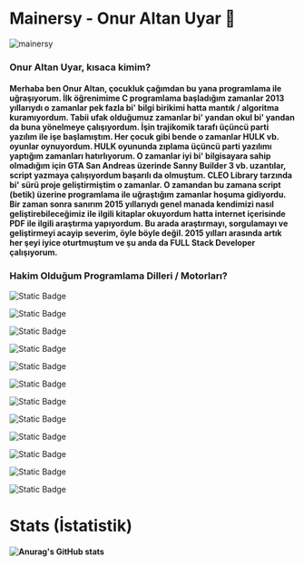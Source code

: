 # Mainersy - Onur Altan Uyar 👋

![mainersy](https://github.com/mainersy/mainersy/assets/168308767/a110e708-2347-42ea-9bf2-e5ee6664352e)

### Onur Altan Uyar, kısaca kimim?

#### Merhaba ben Onur Altan, çocukluk çağımdan bu yana programlama ile uğraşıyorum. İlk öğrenimime C programlama başladığım zamanlar 2013 yıllarıydı o zamanlar pek fazla bi' bilgi birikimi hatta mantık / algoritma kuramıyordum. Tabii ufak olduğumuz zamanlar bi' yandan okul bi' yandan da buna yönelmeye çalışıyordum. İşin trajikomik tarafı üçüncü parti yazılım ile işe başlamıştım. Her çocuk gibi bende o zamanlar HULK vb. oyunlar oynuyordum. HULK oyununda zıplama üçüncü parti yazılımı yaptığım zamanları hatırlıyorum. O zamanlar iyi bi' bilgisayara sahip olmadığım için GTA San Andreas üzerinde Sanny Builder 3 vb. uzantılar, script yazmaya çalışıyordum başarılı da olmuştum. CLEO Library tarzında bi' sürü proje geliştirmiştim o zamanlar. O zamandan bu zamana script (betik) üzerine programlama ile uğraştığım zamanlar hoşuma gidiyordu. Bir zaman sonra sanırım **2015 yıllarıydı** genel manada kendimizi nasıl geliştirebileceğimiz ile ilgili kitaplar okuyordum hatta internet içerisinde PDF ile ilgili araştırma yapıyordum. Bu arada araştırmayı, sorgulamayı ve geliştirmeyi acayip severim, öyle böyle değil. 2015 yılları arasında artık her şeyi iyice oturtmuştum ve şu anda da FULL Stack Developer çalışıyorum. 

### Hakim Olduğum Programlama Dilleri / Motorları?

![Static Badge](https://img.shields.io/badge/C%23-%23512BD4?style=for-the-badge&logo=C%23)

![Static Badge](https://img.shields.io/badge/C%2B%2B-%2300599C?style=for-the-badge&logo=C%2B%2B)

![Static Badge](https://img.shields.io/badge/PHP-%23777BB4?style=for-the-badge)

![Static Badge](https://img.shields.io/badge/HTML5-%23E34F26?style=for-the-badge)

![Static Badge](https://img.shields.io/badge/CSS3-%231572B6?style=for-the-badge)

![Static Badge](https://img.shields.io/badge/JS-%23F7DF1E?style=for-the-badge&logo=JS)

![Static Badge](https://img.shields.io/badge/Node.js-%23000?style=for-the-badge&logo=Node.js)

![Static Badge](https://img.shields.io/badge/React-%23000?style=for-the-badge&logo=React)

![Static Badge](https://img.shields.io/badge/Python-%23000?style=for-the-badge&logo=Python)

![Static Badge](https://img.shields.io/badge/Vue.js-%23000?style=for-the-badge&logo=Vue.js)

![Static Badge](https://img.shields.io/badge/Unity-%230E1128?style=for-the-badge&logo=Unity)

![Static Badge](https://img.shields.io/badge/UnrealEngine-%230E1128?style=for-the-badge&logo=Unreal%20Engine)


# Stats (İstatistik)

#### ![Anurag's GitHub stats](https://github-readme-stats.vercel.app/api?username=onuraltanuyar&show_icons=true&theme=radical)

<!--
**onuraltanuyar/onuraltanuyar** is a ✨ _special_ ✨ repository because its `README.md` (this file) appears on your GitHub profile.

Here are some ideas to get you started:

- 🔭 I’m currently working on ...
- 🌱 I’m currently learning ...
- 👯 I’m looking to collaborate on ...
- 🤔 I’m looking for help with ...
- 💬 Ask me about ...
- 📫 How to reach me: ...
- 😄 Pronouns: ...
- ⚡ Fun fact: ...
-->
